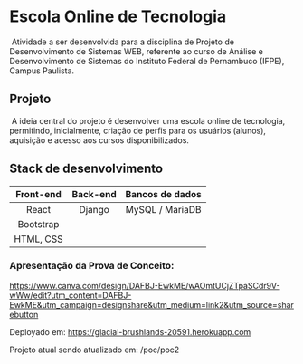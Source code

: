 # Escola Online de Tecnologia
​        Atividade a ser desenvolvida para a disciplina de Projeto de Desenvolvimento de Sistemas WEB, referente ao curso de Análise e Desenvolvimento de Sistemas do Instituto Federal de Pernambuco (IFPE), Campus Paulista.



## Projeto

​        A ideia central do projeto é desenvolver uma escola online de tecnologia, permitindo, inicialmente, criação de perfis para os usuários (alunos), aquisição e acesso aos cursos disponibilizados.



## Stack de desenvolvimento

 

| **Front-end** | **Back-end** | **Bancos de dados** |
| :-----------: | :----------: | :-----------------: |
|     React     |    Django    |   MySQL / MariaDB   |
|   Bootstrap   |              |                     |
|   HTML, CSS   |              |                     |



### Apresentação da Prova de Conceito: 

https://www.canva.com/design/DAFBJ-EwkME/wAOmtUCjZTpaSCdr9V-wWw/edit?utm_content=DAFBJ-EwkME&utm_campaign=designshare&utm_medium=link2&utm_source=sharebutton

Deployado em: https://glacial-brushlands-20591.herokuapp.com

Projeto atual sendo atualizado em: /poc/poc2